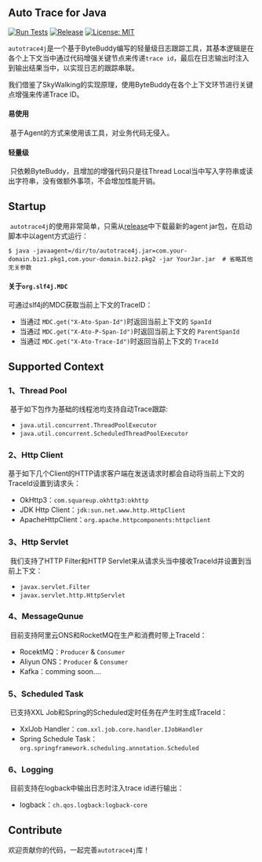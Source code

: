 ## Auto Trace for Java
[![Run Tests](https://github.com/artlibs/autotrace4j/actions/workflows/test.yml/badge.svg)](https://github.com/artlibs/autotrace4j/actions/workflows/test.yml)  [![Release](https://img.shields.io/github/release/artlibs/autotrace4j.svg?style=flat-square)](https://github.com/artlibs/autotrace4j/releases)  [![License: MIT](https://img.shields.io/badge/license-MIT-blue.svg?style=flat)](http://opensource.org/licenses/MIT)

​	`autotrace4j`是一个基于ByteBuddy编写的轻量级日志跟踪工具，其基本逻辑是在各个上下文当中通过代码增强关键节点来传递`trace id`，最后在日志输出时注入到输出结果当中，以实现日志的跟踪串联。

​	我们借鉴了SkyWalking的实现原理，使用ByteBuddy在各个上下文环节进行关键点增强来传递Trace ID。

#### 易使用

​	基于Agent的方式来使用该工具，对业务代码无侵入。

#### 轻量级

​	只依赖ByteBuddy，且增加的增强代码只是往Thread Local当中写入字符串或读出字符串，没有做额外事项，不会增加性能开销。

## Startup

​	`autotrace4j`的使用非常简单，只需从[release](https://github.com/artlibs/autotrace4j/releases)中下载最新的agent jar包，在启动脚本中以agent方式运行：

```shell
$ java -javaagent=/dir/to/autotrace4j.jar=com.your-domain.biz1.pkg1,com.your-domain.biz2.pkg2 -jar YourJar.jar  # 省略其他无关参数
```

#### 关于`org.slf4j.MDC`

可通过slf4j的MDC获取当前上下文的TraceID：

-   当通过 `MDC.get("X-Ato-Span-Id")`时返回当前上下文的 `SpanId`
-   当通过 `MDC.get("X-Ato-P-Span-Id")`时返回当前上下文的 `ParentSpanId`
-   当通过 `MDC.get("X-Ato-Trace-Id")`时返回当前上下文的 `TraceId`

## Supported Context

### 1、Thread Pool

​	基于如下包作为基础的线程池均支持自动Trace跟踪:

-   `java.util.concurrent.ThreadPoolExecutor`
-   `java.util.concurrent.ScheduledThreadPoolExecutor`

### 2、Http Client

​	基于如下几个Client的HTTP请求客户端在发送请求时都会自动将当前上下文的TraceId设置到请求头：

-   OkHttp3：`com.squareup.okhttp3:okhttp`
-   JDK Http Client：`jdk:sun.net.www.http.HttpClient`
-   ApacheHttpClient：`org.apache.httpcomponents:httpclient`

### 3、Http Servlet

​	我们支持了HTTP Filter和HTTP Servlet来从请求头当中接收TraceId并设置到当前上下文：

-   `javax.servlet.Filter`
-   `javax.servlet.http.HttpServlet`

### 4、MessageQunue

​	目前支持阿里云ONS和RocketMQ在生产和消费时带上TraceId：

-   RocektMQ：`Producer` & `Consumer`
-   Aliyun ONS：`Producer` & `Consumer`
-   Kafka：comming soon....

### 5、Scheduled Task

​	已支持XXL Job和Spring的Scheduled定时任务在产生时生成TraceId：

-   XxlJob Handler：`com.xxl.job.core.handler.IJobHandler`
-   Spring Schedule Task：`org.springframework.scheduling.annotation.Scheduled`

### 6、Logging

​	目前支持在logback中输出日志时注入trace id进行输出：

-   logback：`ch.qos.logback:logback-core`

## Contribute

欢迎贡献你的代码，一起完善`autotrace4j`库！
